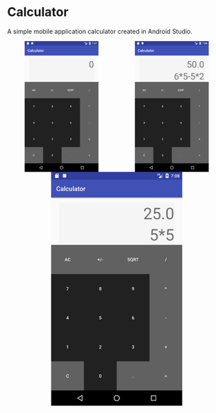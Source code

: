 # Calculator
A simple mobile application calculator created in Android Studio.

<div class="row">
<figure>
   <img  src="./images/empty.png"  width="40%"  height="40%" align="left"/>
   <img src="./images/calc1.png" width="40%" height="40%" align="right"/><br>
</figure>
</div>
<br><br>
<p align="center">
   <img  src="./images/calc.png"  width="60%"  height="60%"/><br>
</p>
